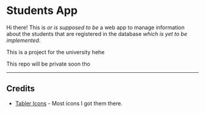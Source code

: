 # Students App

Hi there! This is _or is supposed to be_ a web app to manage information about the students that are registered in the database _which is yet to be implemented_.

This is a project for the university hehe

This repo will be private soon tho

---

## Credits

- [Tabler Icons]('https://tabler.io/icons') - Most icons I got them there.
